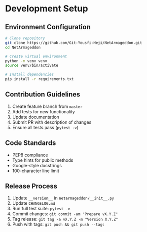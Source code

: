 # Development Setup

## Environment Configuration

```bash
# Clone repository
git clone https://github.com/Git-Yousfi-Neji/NetArmageddon.git
cd NetArmageddon

# Create virtual environment
python -m venv venv
source venv/bin/activate

# Install dependencies
pip install -r requirements.txt
```

## Contribution Guidelines

1. Create feature branch from `master`
2. Add tests for new functionality
3. Update documentation
4. Submit PR with description of changes
5. Ensure all tests pass (`pytest -v`)

## Code Standards
- PEP8 compliance
- Type hints for public methods
- Google-style docstrings
- 100-character line limit

## Release Process
1. Update `__version__` in `netarmageddon/__init__.py`
2. Update `CHANGELOG.md`
3. Run full test suite: `pytest -v`
4. Commit changes: `git commit -am "Prepare vX.Y.Z"`
5. Tag release: `git tag -a vX.Y.Z -m "Version X.Y.Z"`
6. Push with tags: `git push && git push --tags`